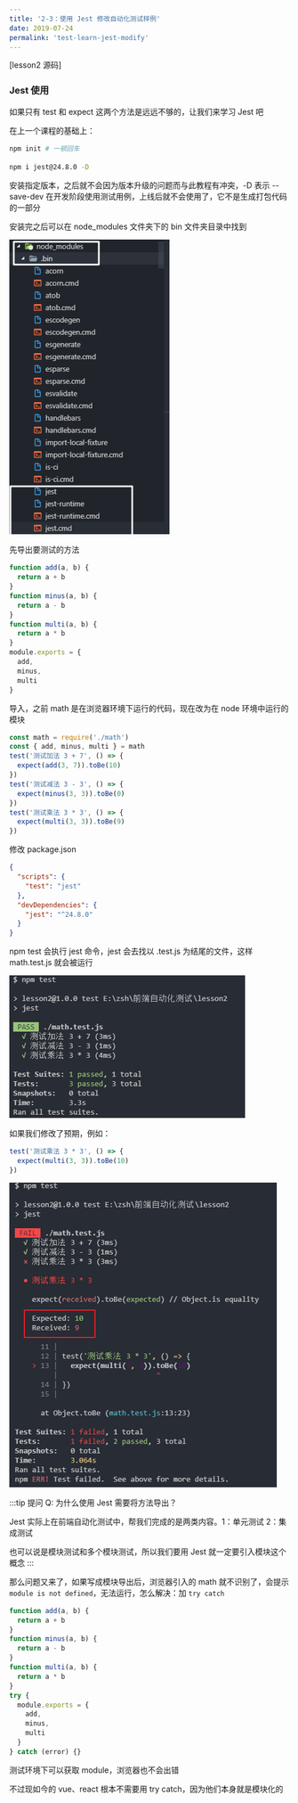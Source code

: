 ```yaml
---
title: '2-3：使用 Jest 修改自动化测试样例'
date: 2019-07-24
permalink: 'test-learn-jest-modify'
---
```


[lesson2 源码]

### Jest 使用

如果只有 test 和 expect 这两个方法是远远不够的，让我们来学习 Jest 吧

在上一个课程的基础上：

```sh
npm init # 一顿回车

npm i jest@24.8.0 -D
```

安装指定版本，之后就不会因为版本升级的问题而与此教程有冲突，-D 表示 --save-dev 在开发阶段使用测试用例，上线后就不会使用了，它不是生成打包代码的一部分

安装完之后可以在 node_modules 文件夹下的 bin 文件夹目录中找到

![](https://raw.githubusercontent.com/ITxiaohao/blog-img/master/img/Jest/20190725005931.png)

先导出要测试的方法

```js
function add(a, b) {
  return a + b
}
function minus(a, b) {
  return a - b
}
function multi(a, b) {
  return a * b
}
module.exports = {
  add,
  minus,
  multi
}
```

导入，之前 math 是在浏览器环境下运行的代码，现在改为在 node 环境中运行的模块

```js
const math = require('./math')
const { add, minus, multi } = math
test('测试加法 3 + 7', () => {
  expect(add(3, 7)).toBe(10)
})
test('测试减法 3 - 3', () => {
  expect(minus(3, 3)).toBe(0)
})
test('测试乘法 3 * 3', () => {
  expect(multi(3, 3)).toBe(9)
})
```

修改 package.json

```json
{
  "scripts": {
    "test": "jest"
  },
  "devDependencies": {
    "jest": "^24.8.0"
  }
}
```

npm test 会执行 jest 命令，jest 会去找以 .test.js 为结尾的文件，这样 math.test.js 就会被运行

![](https://raw.githubusercontent.com/ITxiaohao/blog-img/master/img/Jest/20190724135853.png)

如果我们修改了预期，例如：

```js
test('测试乘法 3 * 3', () => {
  expect(multi(3, 3)).toBe(10)
})
```

![](https://raw.githubusercontent.com/ITxiaohao/blog-img/master/img/Jest/20190724135944.png)

:::tip 提问
Q: 为什么使用 Jest 需要将方法导出？

Jest 实际上在前端自动化测试中，帮我们完成的是两类内容。1：单元测试 2：集成测试

也可以说是模块测试和多个模块测试，所以我们要用 Jest 就一定要引入模块这个概念
:::

那么问题又来了，如果写成模块导出后，浏览器引入的 math 就不识别了，会提示 `module is not defined`，无法运行，怎么解决：加 `try catch`

```js
function add(a, b) {
  return a + b
}
function minus(a, b) {
  return a - b
}
function multi(a, b) {
  return a * b
}
try {
  module.exports = {
    add,
    minus,
    multi
  }
} catch (error) {}
```

测试环境下可以获取 module，浏览器也不会出错

不过现如今的 vue、react 根本不需要用 try catch，因为他们本身就是模块化的
